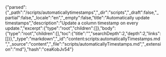 {"parsed":{"_path":"/scripts/automaticallytimestamps","_dir":"scripts","_draft":false,"_partial":false,"_locale":"en","_empty":false,"title":"Automatically update timestamps","description":"Update a column timestamp on every update.","excerpt":{"type":"root","children":[]},"body":{"type":"root","children":[],"toc":{"title":"","searchDepth":2,"depth":2,"links":[]}},"_type":"markdown","_id":"content:scripts:automaticallyTimestamps.md","_source":"content","_file":"scripts/automaticallyTimestamps.md","_extension":"md"},"hash":"ceaKobJv54"}
